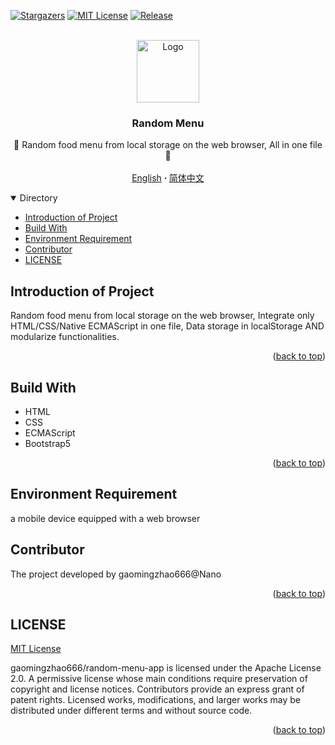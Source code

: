 <a name="readme-top"></a>

[![Stargazers][stars-shield]][stars-url]
[![MIT License][license-shield]][license-url]
[![Release][release-shield]][release-url]

<!-- PROJECT LOGO -->
<br />
<div align="center">
  <a href="https://github.com/gaomingzhao666/random-menu-app">
    <img src="https://encrypted-tbn0.gstatic.com/images?q=tbn:ANd9GcQIQyBAyKHGrtZKOQZDFD--xh2tWrlBiCjvnQ&s" alt="Logo" width="100" height="100">
  </a>

  <h3 align="center">Random Menu</h3>

  <p align="center">
    🍔 Random food menu from local storage on the web browser, All in one file 🍔
    <br />
    <br />
    <a href="https://github.com/gaomingzhao666/random-menu-app/blob/master/README-EN.md">English</a>
     <strong> · </strong>
    <a href="https://github.com/gaomingzhao666/random-menu-app/blob/master/README.md">简体中文</a>
  </p>
</div>

<!-- TABLE OF CONTENTS -->
<details open>
  <summary>Directory</summary>
  <ul>
    <li><a href="##Introduction of Project">Introduction of Project</a> </li>
    <li><a href="##Build With">Build With</a></li>
    <li><a href="##Environment Requirement">Environment Requirement</a></li>
    <li><a href="##Contributor">Contributor</a></li>
    <li><a href="##LICENSE">LICENSE</a></li>
  </ul>
</details>

<!-- ABOUT THE PROJECT -->

## Introduction of Project

<!-- PROJECT SCREENSHOT -->

Random food menu from local storage on the web browser, Integrate only HTML/CSS/Native ECMAScript in one file, Data storage in localStorage AND modularize functionalities.

<p align="right"> (<a href="#readme-top">back to top</a>)</p>

## Build With

- HTML
- CSS
- ECMAScript
- Bootstrap5

<p align="right">(<a href="#readme-top">back to top</a>)</p>

<!-- GETTING STARTED -->

## Environment Requirement

a mobile device equipped with a web browser

## Contributor

The project developed by gaomingzhao666@Nano

<p align="right">(<a href="#readme-top">back to top</a>)</p>

<!-- LICENSE -->

## LICENSE

[MIT License](https://github.com/gaomingzhao666/Random-menu-app/blob/main/LICENSE)

gaomingzhao666/random-menu-app is licensed under the Apache License 2.0. A permissive license whose main conditions require preservation of copyright and license notices. Contributors provide an express grant of patent rights. Licensed works, modifications, and larger works may be distributed under different terms and without source code.

<p align="right">(<a href="#readme-top">back to top</a>)</p>

[stars-shield]: https://img.shields.io/github/stars/gaomingzhao666/random-menu-app?style=for-the-badge
[stars-url]: https://github.com/gaomingzhao666/random-menu-app/stargazers
[license-shield]: https://img.shields.io/badge/license-MIT-green
[license-url]: https://github.com/gaomingzhao666/random-menu-app/blob/main/LICENSE
[release-shield]: https://img.shields.io/github/v/release/gaomingzhao666/random-menu-app?style=for-the-badge
[release-url]: https://github.com/gaomingzhao666/random-menu-app/releases/tag
